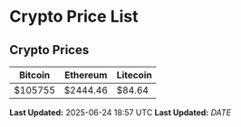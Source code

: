 # Crypto Price List

## Crypto Prices
| Bitcoin | Ethereum | Litecoin |
| ------- | -------- | -------- |
| $105755 | $2444.46 | $84.64 |
**Last Updated:** 2025-06-24 18:57 UTC
**Last Updated:** $DATE$
